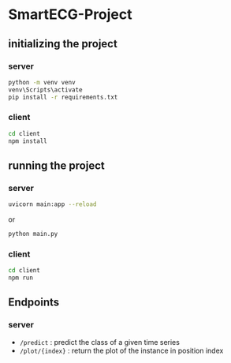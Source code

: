 ﻿# SmartECG-Project

## initializing the project
### server
```bash
python -m venv venv
venv\Scripts\activate
pip install -r requirements.txt
```
### client
```bash
cd client
npm install
```

## running the project
### server
```bash
uvicorn main:app --reload
```
or 
```bash
python main.py
```
### client
```bash
cd client
npm run
```

## Endpoints
### server
- `/predict` : predict the class of a given time series
- `/plot/{index}` : return the plot of the instance in position index

